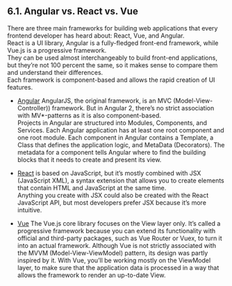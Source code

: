 ## 6.1. Angular vs. React vs. Vue

There are three main frameworks for building web applications that every frontend developer has heard about: React, Vue, and Angular.  
React is a UI library, Angular is a fully-fledged front-end framework, while Vue.js is a progressive framework.  
They can be used almost interchangeably to build front-end applications, but they’re not 100 percent the same, so it makes sense to compare them and understand their differences.  
Each framework is component-based and allows the rapid creation of UI features.  

* [Angular](https://github.com/ro-msg-angular-training/resources) AngularJS, the original framework, is an MVC (Model-View-Controller)) framework. But in Angular 2, there’s no strict association with MV*-patterns as it is also component-based.  
Projects in Angular are structured into Modules, Components, and Services. Each Angular application has at least one root component and one root module. Each component in Angular contains a Template, a Class that defines the application logic, and MetaData (Decorators). The metadata for a component tells Angular where to find the building blocks that it needs to create and present its view.  

* [React](https://github.com/ro-msg-react-training/resources) is based on JavaScript, but it’s mostly combined with JSX (JavaScript XML), a syntax extension that allows you to create elements that contain HTML and JavaScript at the same time.  
Anything you create with JSX could also be created with the React JavaScript API, but most developers prefer JSX because it’s more intuitive.  

* [Vue](https://vuejs.org/guide/introduction.html) The Vue.js core library focuses on the View layer only. It’s called a progressive framework because you can extend its functionality with official and third-party packages, such as Vue Router or Vuex, to turn it into an actual framework.
Although Vue is not strictly associated with the MVVM (Model-View-ViewModel) pattern, its design was partly inspired by it. With Vue, you’ll be working mostly on the ViewModel layer, to make sure that the application data is processed in a way that allows the framework to render an up-to-date View.  
